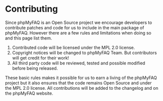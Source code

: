 # Contributing

Since phpMyFAQ is an Open Source project we encourage developers to contribute patches and code for us to include in the main 
package of phpMyFAQ. However there are a few rules and limitations when doing so and this page list them.

1. Contributed code will be licensed under the MPL 2.0 license.
2. Copyright notices will be changed to phpMyFAQ Team. But contributors will get credit for their work!
3. All third party code will be reviewed, tested and possible modified before being released.

These basic rules makes it possible for us to earn a living of the phpMyFAQ project but it also ensures that the code remains 
Open Source and under the MPL 2.0 license. All contributions will be added to the changelog and on the phpMyFAQ website. 
